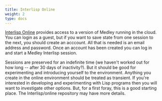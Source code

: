 ```yaml
---
title: Interlisp Online
weight: 2
type: docs
---
```



[Interlisp Online](https://online.interlisp.org/user/login) provides access to a version of Medley running in the cloud. You can login as a guest, but if you want to save state from one session to the next, you should create an acccount. All that is needed is an email address and password. Once an account has been created you can log in and start a Medley Interlisp session.

Sessions are preserved for an indefinite time (we haven't worked out for how long -- after 30 days of inactivity?). But it should be good for experimenting and introducing yourself to the environment. Anything you create in the online environment should be treated as transient. If you're interested in developing and experimenting with Lisp programs then you will want to investigate other options. But, for a first foray, this is a good starting place. The Interlisp/online repository may have more details.
